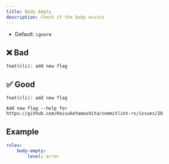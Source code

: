 ```yaml
---
title: Body Empty
description: Check if the body exists
---
```


* Default: `ignore`

## ❌ Bad

```console
feat(cli): add new flag
```

## ✅ Good

```console
feat(cli): add new flag

Add new flag --help for https://github.com/KeisukeYamashita/commitlint-rs/issues/20
```

## Example

```yaml
rules:
    body-empty:
        level: error
```
